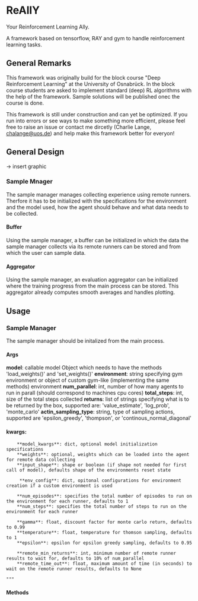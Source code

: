 # ReAllY

Your Reinforcement Learning Ally.

A framework based on tensorflow, RAY and gym to handle reinforcement learning tasks.



## General Remarks

This framework was originally build for the block course "Deep Reinforcement Learning" at the University of Osnabrück.
In the block course students are asked to implement standard (deep) RL algorithms with the help of the framework. Sample solutions will be published onec the course is done.

This framework is still under construction and can yet be optimized. If you run into errors or see ways to make something more efficient, please feel free to raise an issue or contact me dircetly (Charlie Lange, chalange@uos.de) and help make this framework better for everyon!

## General Design

-> insert graphic

### Sample Mnager
The sample manager manages collecting experience using remote runners. Therfore it has to be initialized with the specifications for the environment and the model used, how the agent should behave and what data needs to be collected. 

#### Buffer
Using the sample manager, a buffer can be initialized in which the data the sample manager collects via its remote runners can be stored and from which the user can sample data.

#### Aggregator 
Using the sample manager, an evaluation aggregator can be initialized where the training progress from the main process can be stored. This aggregator already computes smooth averages and handles plotting.


## Usage
### Sample Manager
The sample manager should be initalized from the main process.

#### Args

  **model**: callable model Object which needs to have the methods 'load_weights()' and 'set_weights()'
    **environment**: string specifying gym environment or object of custom gym-like (implementing the same methods) environment
    **num_parallel**: int, number of how many agents to run in parall (should correspond to machines cpu cores)
    **total_steps**: int, size of the total steps collected
    **returns**: list of strings specifying what is to be returned by the box, supported are: 'value_estimate', 'log_prob', 'monte_carlo'
    **actin_sampling_type**: string, type of sampling actions, supported are 'epsilon_greedy', 'thompson', or 'continous_normal_diagonal'


#### kwargs:
        **model_kwargs**: dict, optional model initialization specifications
        **weights**: optional, weights which can be loaded into the agent for remote data collecting
        **input_shape**: shape or boolean (if shape not needed for first call of model), defaults shape of the environments reset state
        
         **env_config**: dict, opitonal configurations for environment creation if a custom environment is used
        
        **num_episodes**: specifies the total number of episodes to run on the environment for each runner, defaults to 1
        **num_steps**: specifies the total number of steps to run on the environment for each runner
      
        **gamma**: float, discount factor for monte carlo return, defaults to 0.99
        **temperature**: float, temperature for thomson sampling, defaults to 1
        **epsilon**: epsilon for epsilon greedy sampling, defaults to 0.95
       
        **remote_min_returns**: int, minimum number of remote runner results to wait for, defaults to 10% of num_parallel
        **remote_time_out**: float, maximum amount of time (in seconds) to wait on the remote runner results, defaults to None
       
    """


#### Methods

